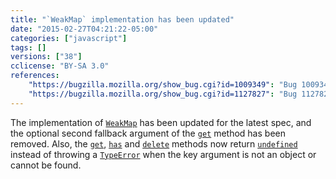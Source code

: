 ```yaml
---
title: "`WeakMap` implementation has been updated"
date: "2015-02-27T04:21:22-05:00"
categories: ["javascript"]
tags: []
versions: ["38"]
cclicense: "BY-SA 3.0"
references:
    "https://bugzilla.mozilla.org/show_bug.cgi?id=1009349": "Bug 1009349 – Deprecate optional second argument to WeakMap.prototype.get"
    "https://bugzilla.mozilla.org/show_bug.cgi?id=1127827": "Bug 1127827 – WeakMap.get, has and delete should not throw when key param is not an object"
---
```

The implementation of [`WeakMap`](https://developer.mozilla.org/en-US/docs/Web/JavaScript/Reference/Global_Objects/WeakMap) has been updated for the latest spec, and the optional second fallback argument of the [`get`](https://developer.mozilla.org/en-US/docs/Web/JavaScript/Reference/Global_Objects/WeakMap/get) method has been removed. Also, the [`get`](https://developer.mozilla.org/en-US/docs/Web/JavaScript/Reference/Global_Objects/WeakMap/get), [`has`](https://developer.mozilla.org/en-US/docs/Web/JavaScript/Reference/Global_Objects/WeakMap/has) and [`delete`](https://developer.mozilla.org/en-US/docs/Web/JavaScript/Reference/Global_Objects/WeakMap/delete) methods now return [`undefined`](https://developer.mozilla.org/en-US/docs/Web/JavaScript/Reference/Global_Objects/undefined) instead of throwing a [`TypeError`](https://developer.mozilla.org/en-US/docs/Web/JavaScript/Reference/Global_Objects/TypeError) when the key argument is not an object or cannot be found.
